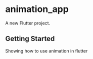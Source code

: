 # animation_app

A new Flutter project.

## Getting Started

Showing how to use animation in flutter